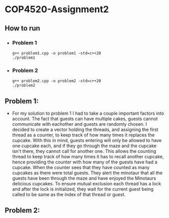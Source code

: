 # COP4520-Assignment2

## How to run
- ### Problem 1
  ```command
  g++ problem1.cpp -o problem1 -std=c++20
  ./problem1
  ```

- ### Problem 2
  ```command
  g++ problem2.cpp -o problem2 -std=c++20
  ./problem2
  ```

## Problem 1:
- For my solution to problem 1 I had to take a couple important factors into account. The fact that guests can have multiple cakes, guests cannot communicate with eachother and guests are randomly chosen. I decided to create a vector holding the threads, and assigning the first thread as a counter, to keep track of how many times it replaces the cupcake. With this in mind, guests entering will only be allowed to have one cupcake each, and if they go through the maze and the cupcake isn't there, they cannot call for another one. This allows the counting thread to keep track of how many times it has to recall another cupcake, hence providing the counter with how many of the guests have had a cupcake. When the counter sees that they have counted as many cupcakes as there were total guests. They alert the minotaur that all the guests have been through the maze and have enjoyed the Minotaurs delicious cupcakes. To ensure mutual exclusion each thread has a lock and after the lock is initialized, they wait for the current guest being called to be same as the index of that thread or guest.

## Problem 2:
